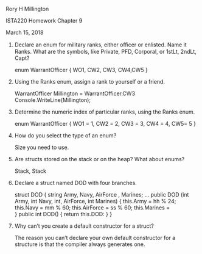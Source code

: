 Rory H Millington 

ISTA220 Homework Chapter 9 

March 15, 2018

1. Declare an enum for military ranks, either oﬃcer or enlisted. Name it Ranks. What are the symbols, like Private, PFD, Corporal, or 1stLt, 2ndLt, Capt?

    enum WarrantOfficer { WO1, CW2, CW3, CW4,CW5 }

2. Using the Ranks enum, assign a rank to yourself or a friend.

   WarrantOfficer  Millington = WarrantOfficer.CW3
   Console.WriteLine(Millington);

3. Determine the numeric index of particular ranks, using the Ranks enum.

    enum WarrantOfficer { WO1 = 1, CW2 = 2, CW3 = 3, CW4 = 4, CW5= 5 }

4. How do you select the type of an enum?

    Size you need to use.    

5. Are structs stored on the stack or on the heap? What about enums?
    
    Stack, Stack

6. Declare a struct named DOD with four branches.

    struct DOD
{
    string Army, Navy, AirForce , Marines;
    ...
    public DOD (int Army, int Navy, int, AirForce, int Marines)
    {
        this.Army = hh % 24;
        this.Navy = mm % 60;
        this.AirForce = ss % 60;
        this.Marines =    
    }
 public int DOD()
    {
        return this.DOD:
    }
 }


      

7. Why can’t you create a default constructor for a struct?

    The reason you can’t declare your own default constructor for a structure is that the compiler always generates one.

